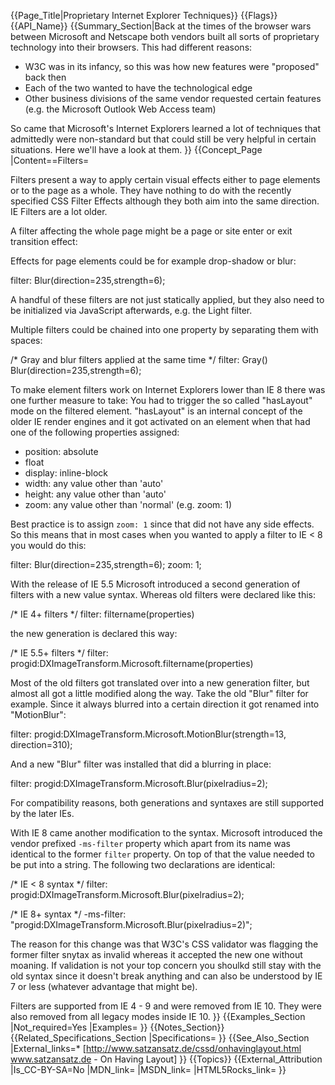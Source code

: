 {{Page_Title|Proprietary Internet Explorer Techniques}}
{{Flags}}
{{API_Name}}
{{Summary_Section|Back at the times of the browser wars between Microsoft and Netscape both vendors built all sorts of proprietary technology into their browsers. This had different reasons:

* W3C was in its infancy, so this was how new features were "proposed" back then
* Each of the two wanted to have the technological edge
* Other business divisions of the same vendor requested certain features (e.g. the Microsoft Outlook Web Access team)

So came that Microsoft's Internet Explorers learned a lot of techniques that admittedly were non-standard but that could still be very helpful in certain situations. Here we'll have a look at them.
}}
{{Concept_Page
|Content==Filters=

Filters present a way to apply certain visual effects either to page elements or to the page as a whole. They have nothing to do with the recently specified CSS Filter Effects although they both aim into the same direction. IE Filters are a lot older. 

A filter affecting the whole page might be a page or site enter or exit transition effect:

<syntaxHighlight lang="html5">
<meta http-equiv="Page-Enter" content="blendTrans(Duration=0.3)">
<meta http-equiv="Page-Exit" content="blendTrans(Duration=0.3)">
</syntaxHighlight>

Effects for page elements could be for example drop-shadow or blur:

<syntaxHighlight lang="css">
filter: Blur(direction=235,strength=6);
</syntaxHighlight>

A handful of these filters are not just statically applied, but they also need to be initialized via JavaScript afterwards, e.g. the Light filter.

Multiple filters could be chained into one property by separating them with spaces:

<syntaxHighlight lang="css">
/* Gray and blur filters applied at the same time */
filter: Gray() Blur(direction=235,strength=6);
</syntaxHighlight>

To make element filters work on Internet Explorers lower than IE 8 there was one further measure to take: You had to trigger the so called "hasLayout" mode on the filtered element. "hasLayout" is an internal concept of the older IE render engines and it got activated on an element when that had one of the following properties assigned:

* position: absolute
* float
* display: inline-block
* width: any value other than 'auto'
* height: any value other than 'auto'
* zoom: any value other than 'normal' (e.g. zoom: 1)

Best practice is to assign <code>zoom: 1</code> since that did not have any side effects. So this means that in most cases when you wanted to apply a filter to IE < 8 you would do this:
 
<syntaxHighlight lang="css">
filter: Blur(direction=235,strength=6);
zoom: 1;
</syntaxHighlight>

With the release of IE 5.5 Microsoft introduced a second generation of filters with a new value syntax. Whereas old filters were declared like this:

<syntaxHighlight lang="css">
/* IE 4+ filters */
filter: filtername(properties)
</syntaxHighlight>

the new generation is declared this way:

<syntaxHighlight lang="css">
/* IE 5.5+ filters */
filter: progid:DXImageTransform.Microsoft.filtername(properties)
</syntaxHighlight>

Most of the old filters got translated over into a new generation filter, but almost all got a little modified along the way. Take the old "Blur" filter for example. Since it always blurred into a certain direction it got renamed into "MotionBlur":

<syntaxHighlight lang="css">
filter: progid:DXImageTransform.Microsoft.MotionBlur(strength=13, direction=310);
</syntaxHighlight>

And a new "Blur" filter was installed that did a blurring in place:
 
<syntaxHighlight lang="css">
filter: progid:DXImageTransform.Microsoft.Blur(pixelradius=2); 
</syntaxHighlight>

For compatibility reasons, both generations and syntaxes are still supported by the later IEs.

With IE 8 came another modification to the syntax. Microsoft introduced the vendor prefixed <code>-ms-filter</code> property which apart from its name was identical to the former <code>filter</code> property. On top of that the value needed to be put into a string. The following two declarations are identical:

<syntaxHighlight lang="css">
/* IE < 8 syntax */
filter: progid:DXImageTransform.Microsoft.Blur(pixelradius=2); 

/* IE 8+ syntax */
-ms-filter: "progid:DXImageTransform.Microsoft.Blur(pixelradius=2)"; 
</syntaxHighlight>

The reason for this change was that W3C's CSS validator was flagging the former filter snytax as invalid whereas it accepted the new one without moaning. If validation is not your top concern you shoulkd still stay with the old syntax since it doesn't break anything and can also be understood by IE 7 or less (whatever advantage that might be).

Filters are supported from IE 4 - 9 and were removed from IE 10. They were also removed from all legacy modes inside IE 10.
}}
{{Examples_Section
|Not_required=Yes
|Examples=
}}
{{Notes_Section}}
{{Related_Specifications_Section
|Specifications=
}}
{{See_Also_Section
|External_links=* [http://www.satzansatz.de/cssd/onhavinglayout.html www.satzansatz.de - On Having Layout]
}}
{{Topics}}
{{External_Attribution
|Is_CC-BY-SA=No
|MDN_link=
|MSDN_link=
|HTML5Rocks_link=
}}